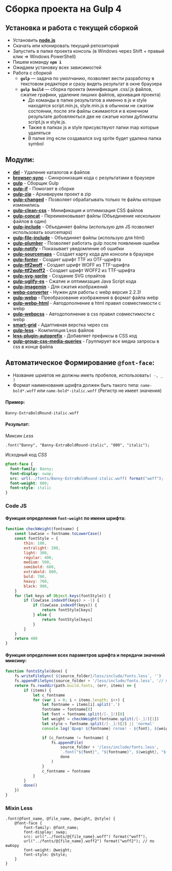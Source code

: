 # Сборка проекта на Gulp 4
## Установка и работа с текущей сборкой
* Установить [**node.js**](https://nodejs.org/en/)
* Скачать или клонировать текущий репозиторий
* Запустить в папке проекта консоль (в Windows через Shift + правый клик => Windows PowerShell)
* Пишем команду **`npm i`**
* Ожидаем установку всех зависимостей
* Работа с сборкой
  * **`gulp`** — задача по умолчанию, позволяет вести разработку в текстовом редакторе и сразу видеть результат в окне браузера
  * **`gulp build`** — сборка проекта (минификация .css/.js файлов, сжатие графики, удаление лишних файлов, архивация проекта)
    * До команды в папке результатов а именно в js и style находятся script.min.js, style.min.js в обычном не сжатом состоянии, после эти файлы сжимаются и в конечном результате добовляються две не сжатые копии дубликаты script.js и style.js.
    * Также в папках js и style присувствуют папки map которые удаляться
    * В папке img если создавался svg sprite будет удалена папка symbol

## Модули:
* [**del**](https://www.npmjs.com/package/del) - Удаление каталогов и файлов
* [**browser-sync**](https://browsersync.io) - Синхронизация кода с результатами в браузере
* [**gulp**](https://gulpjs.com) - Сборщик Gulp
* [**gulp-if**](https://www.npmjs.com/package/gulp-if) - Помогает в сборке
* [**gulp-zip**](https://www.npmjs.com/package/gulp-zip) - Архивируем проект в zip
* [**gulp-changed**](https://www.npmjs.com/package/gulp-changed) - Позволяет обрабатывать только те файлы которые изменились
* [**gulp-clean-css**](https://www.npmjs.com/package/gulp-clean-css) - Минификация и оптимизация CSS файлов
* [**gulp-concat**](https://www.npmjs.com/package/gulp-concat) -  Переименовывает файлы (Объединение нескольких файлов в один)
* [**gulp-include**](https://www.npmjs.com/package/gulp-include) - Объединяет файлы (использую для JS позволяет использовать sourcemaps)
* [**gulp-file-include**](https://www.npmjs.com/package/gulp-file-include) - Объединяет файлы (использую для html)
* [**gulp-plumber**](https://www.npmjs.com/package/gulp-plumber) - Позволяет работать gulp после появления ошибки
* [**gulp-notify**](https://www.npmjs.com/package/gulp-notify) - Показывает уведомление об ошибки
* [**gulp-sourcemaps**](https://www.npmjs.com/package/gulp-sourcemaps) - Cоздает карту кода для консоли в браузере
* [**gulp-fonter**](https://www.npmjs.com/package/gulp-fonter) - Cоздает шрифт TTF из OTF-шрифта
* [**gulp-ttf2woff**](https://www.npmjs.com/package/gulp-ttf2woff) - Cоздает шрифт WOFF из TTF-шрифта
* [**gulp-ttf2woff2**](https://www.npmjs.com/package/gulp-ttf2woff2) - Cоздает шрифт WOFF2 из TTF-шрифта
* [**gulp-svg-sprite**](https://www.npmjs.com/package/gulp-svg-sprite) - Создание SVG спрайтов
* [**gulp-uglify-es**](https://www.npmjs.com/package/gulp-uglify-es) - Сжатие и оптимизация Java Script кода
* [**gulp-imagemin**](https://www.npmjs.com/package/gulp-imagemin) - Для сжатия изображений
* [**webp-converter**](https://www.npmjs.com/package/webp-converter) - Нужен для работы с webp версия 2.2.3!
* [**gulp-webp**](https://www.npmjs.com/package/gulp-webp) - Преобразование изображения в формат файла webp
* [**gulp-webp-html**](https://www.npmjs.com/package/gulp-webp-html) - Автодополнение в html правил совместимости с webp
* [**gulp-webpcss**](https://www.npmjs.com/package/gulp-webpcss) - Автодополнение в css правил совместимости с webp
* [**smart-grid**](https://www.npmjs.com/package/smart-grid) - Адаптивная верстка через css
* [**gulp-less**](https://www.npmjs.com/package/gulp-less) - Компиляция Less файлов
* [**less-plugin-autoprefix**](https://www.npmjs.com/package/less-plugin-autoprefix) - Добавляет префиксы в CSS код
* [**gulp-group-css-media-queries**](https://www.npmjs.com/package/gulp-group-css-media-queries) - Группирует все медиа запросы в css в конце файла

## Автоматическое Формирование `@font-face`:
* Название шривтов не должны иметь пробелов, использовать`( -, _ )`
* Формат наименования шрифта должен быть такого типа:
`name-bold*.woff` или `name-bold*-italic.woff` (Регистр не имеет значения)

#### Пример:
`Banny-ExtraBoldRound-italic.woff`

#### Результат:
Миксин *Less*
```less
.font("Banny", "Banny-ExtraBoldRound-italic", "800", "italic");
```
Исходный код *CSS*
```css
@font-face {
  font-family: Banny;
  font-display: swap;
  src: url(../fonts/Banny-ExtraBoldRound-italic.woff) format("woff");
  font-weight: 800;
  font-style: italic
}
```
### Code JS
#### Функция определения `font-weight` по имени шрифта:
```javascript
function checkWeight(fontname) {
    const lowCase = fontname.toLowerCase()
    const fontStyle = {
        thin: 100,
        extralight: 200,
        light: 300,
        regular: 400,
        medium: 500,
        semibold: 600,
        extrabold: 800,
        bold: 700,
        heavy: 700,
        black: 900,
    }
    for (let keys of Object.keys(fontStyle)) {
        if (lowCase.indexOf(keys) > -1) {
            if (lowCase.indexOf(keys)) {
                return fontStyle[keys]
            } else {
                return fontStyle[keys]
            }
        }
    }
    return 400
}
```
#### Функция определения всех параметров шрифта и передачи значений миксину:
```javascript
function fontsStyle(done) {
    fs.writeFileSync(`${source_folder}/less/include/fonts.less`, '')
    fs.appendFileSync(source_folder + '/less/include/fonts.less', '// main: ./main.less\r\n\n')
    return fs.readdir(path.build.fonts, (err, items) => {
        if (items) {
            let c_fontname
            for (var i = 0; i < items.length; i++) {
                let fontname = items[i].split('.')
                fontname = fontname[0]
                let font = fontname.split(/[-_]/)[0]
                let weight = checkWeight(fontname.split(/[-_]/)[1])
                let style = fontname.split(/[-_]/)[2] || 'normal'
                console.log(`Шрифт ${fontname} готов! - ${font}, ${weight}, ${style}`)

                if (c_fontname != fontname) {
                    fs.appendFile(
                        source_folder + '/less/include/fonts.less',
                        `.font("${font}", "${fontname}", ${weight}, "${style}");\r\n`,
                        done
                    )
                }
                c_fontname = fontname
            }
        }
        done()
    })
}
```
### Mixin Less
```less
.font(@font_name, @file_name, @weight, @style) {
    @font-face {
        font-family: @font_name;
        font-display: swap;
        src: url("../fonts/@{file_name}.woff") format("woff"),
        url("../fonts/@{file_name}.woff2") format("woff2"); // по выбору
        font-weight: @weight;
        font-style: @style;
    }
}
```
